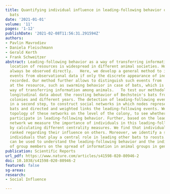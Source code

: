 ```yaml
---
title: Quantifying individual influence in leading-following behavior of Bechstein's
  bats
date: '2021-01-01'
volume: '11'
pages: '1-12'
publishDate: '2021-02-08T11:56:31.291594Z'
authors:
- Pavlin Mavrodiev
- Daniela Fleischmann
- Gerald Kerth
- Frank Schweitzer
abstract: Leading-following behavior as a way of transferring information about the
  location of resources is widespread in different animal societies. However, it cannot
  always be observed directly.   Here, we develop a general method to infer leading-following
  events from observational data if only the discrete appearance of individuals is
  recorded. Our method further allows to distinguish such events from  local enhancement
  at the resource, such as swarming behavior in case of bats, which is another widespread
  way of transferring information among animals.   To test our methodology, we analyze
  longitudinal data about the roosting behavior of Bechstein's bats from two different
  colonies and different years. The detection of leading-following events allows us,
  in a second step, to construct social networks in which nodes represent individual
  bats and directed and weighted links the leading-following events. We analyze the
  topology of these networks on the level of the colony, to see whether all individuals
  participate in leading-following behavior. Further, based on the leading-following
  network we measure the importance of individuals in this leading-following behavior
  by calculating different centrality measures. We find that individuals can be consistently
  ranked regarding their influence on others. Moreover, we identify a small set of
  individuals that play a central role in leading other bats to roosts. Our methodology
  can be used to understand the leading-following behavior and the individual impact
  of group members on the spread of information in animal groups in general.
publication: Scientific Reports
url_pdf: https://www.nature.com/articles/s41598-020-80946-2
doi: 10.1038/s41598-020-80946-2
featured: false
sg-areas:
research: 
- Social Influence

---
```

